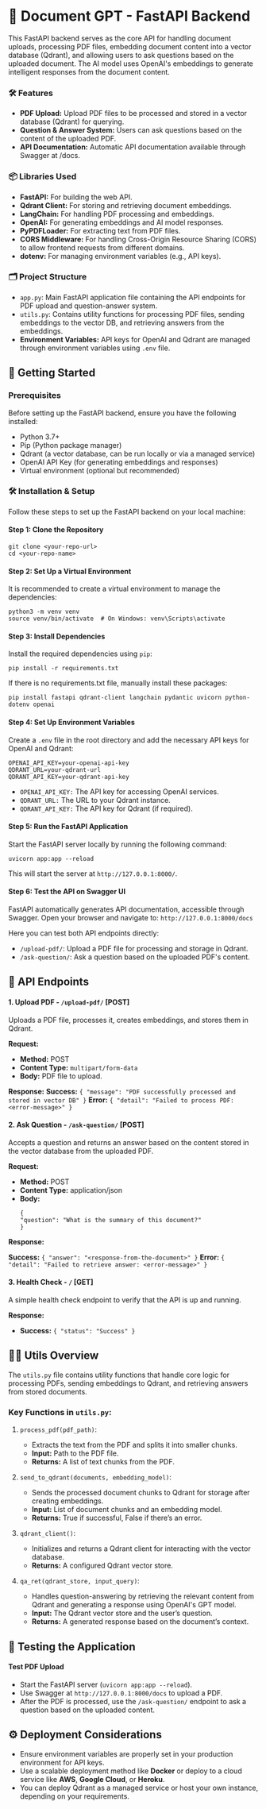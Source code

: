 # 📄 Document GPT - FastAPI Backend

This FastAPI backend serves as the core API for handling document uploads, processing PDF files, embedding document content into a vector database (Qdrant), and allowing users to ask questions based on the uploaded document. The AI model uses OpenAI's embeddings to generate intelligent responses from the document content.

### 🛠️ Features
 - **PDF Upload:** Upload PDF files to be processed and stored in a vector database (Qdrant) for querying.
 - **Question & Answer System:** Users can ask questions based on the content of the uploaded PDF.
 - **API Documentation:** Automatic API documentation available through Swagger at /docs.

### 📦 Libraries Used
 - **FastAPI:** For building the web API.
 - **Qdrant Client:** For storing and retrieving document embeddings.
 - **LangChain:** For handling PDF processing and embeddings.
 - **OpenAI:** For generating embeddings and AI model responses.
 - **PyPDFLoader:** For extracting text from PDF files.
 - **CORS Middleware:** For handling Cross-Origin Resource Sharing (CORS) to allow frontend requests from different domains.
 - **dotenv:** For managing environment variables (e.g., API keys).

### 🗂️ Project Structure
 - ```app.py```: Main FastAPI application file containing the API endpoints for PDF upload and question-answer system.
 - ```utils.py```: Contains utility functions for processing PDF files, sending embeddings to the vector DB, and retrieving answers from the embeddings.
 - **Environment Variables:** API keys for OpenAI and Qdrant are managed through environment variables using ```.env``` file.

## 🚀 Getting Started

### Prerequisites
Before setting up the FastAPI backend, ensure you have the following installed:
 - Python 3.7+
 - Pip (Python package manager)
 - Qdrant (a vector database, can be run locally or via a managed service)
 - OpenAI API Key (for generating embeddings and responses)
 - Virtual environment (optional but recommended)

### 🛠️ Installation & Setup
Follow these steps to set up the FastAPI backend on your local machine:

#### Step 1: Clone the Repository
```
git clone <your-repo-url>
cd <your-repo-name>
```

#### Step 2: Set Up a Virtual Environment
It is recommended to create a virtual environment to manage the dependencies:
```
python3 -m venv venv
source venv/bin/activate  # On Windows: venv\Scripts\activate
```

#### Step 3: Install Dependencies
Install the required dependencies using ```pip```:
```
pip install -r requirements.txt
```
If there is no requirements.txt file, manually install these packages:
```
pip install fastapi qdrant-client langchain pydantic uvicorn python-dotenv openai
```

#### Step 4: Set Up Environment Variables
Create a ```.env``` file in the root directory and add the necessary API keys for OpenAI and Qdrant:
```
OPENAI_API_KEY=your-openai-api-key
QDRANT_URL=your-qdrant-url
QDRANT_API_KEY=your-qdrant-api-key
```
 - ```OPENAI_API_KEY:``` The API key for accessing OpenAI services.
 - ```QDRANT_URL:``` The URL to your Qdrant instance.
 - ```QDRANT_API_KEY:``` The API key for Qdrant (if required).

#### Step 5: Run the FastAPI Application
Start the FastAPI server locally by running the following command:
```
uvicorn app:app --reload
```
This will start the server at ```http://127.0.0.1:8000/```.

#### Step 6: Test the API on Swagger UI
FastAPI automatically generates API documentation, accessible through Swagger.
Open your browser and navigate to: ```http://127.0.0.1:8000/docs```

Here you can test both API endpoints directly:
 - ```/upload-pdf/```: Upload a PDF file for processing and storage in Qdrant.
 - ```/ask-question/```: Ask a question based on the uploaded PDF's content.

## 📄 API Endpoints
#### 1. Upload PDF - ```/upload-pdf/``` [POST]
Uploads a PDF file, processes it, creates embeddings, and stores them in Qdrant.

**Request:**
 - **Method:** POST
 - **Content Type:** ```multipart/form-data```
 - **Body:** PDF file to upload.

**Response:**
**Success:** ```{ "message": "PDF successfully processed and stored in vector DB" }```
**Error:** ```{ "detail": "Failed to process PDF: <error-message>" }```

#### 2. Ask Question - ```/ask-question/``` [POST]
Accepts a question and returns an answer based on the content stored in the vector database from the uploaded PDF.

**Request:**
 - **Method:** POST
 - **Content Type:** application/json
 - **Body:**
    ```
    {
    "question": "What is the summary of this document?"
    }
    ```
**Response:**

**Success:** ```{ "answer": "<response-from-the-document>" }```
**Error:** ```{ "detail": "Failed to retrieve answer: <error-message>" }```

#### 3. Health Check - ```/``` [GET]
A simple health check endpoint to verify that the API is up and running.

**Response:**
 - **Success:** ```{ "status": "Success" }```

## 🧑‍💻 Utils Overview
The ```utils.py``` file contains utility functions that handle core logic for processing PDFs, sending embeddings to Qdrant, and retrieving answers from stored documents.

### Key Functions in ```utils.py```:

1. ```process_pdf(pdf_path)```:

    - Extracts the text from the PDF and splits it into smaller chunks.
    - **Input:** Path to the PDF file.
    - **Returns:** A list of text chunks from the PDF.

2. ```send_to_qdrant(documents, embedding_model)```:

    - Sends the processed document chunks to Qdrant for storage after creating embeddings.
    - **Input:** List of document chunks and an embedding model.
    - **Returns:** True if successful, False if there’s an error.

3. ```qdrant_client()```:

    - Initializes and returns a Qdrant client for interacting with the vector database.
    - **Returns:** A configured Qdrant vector store.

4. ```qa_ret(qdrant_store, input_query)```:

    - Handles question-answering by retrieving the relevant content from Qdrant and generating a response using OpenAI's GPT model.
    - **Input:** The Qdrant vector store and the user’s question.
    - **Returns:** A generated response based on the document’s context.

## 🧪 Testing the Application
#### Test PDF Upload
 - Start the FastAPI server (```uvicorn app:app --reload```).
 - Use Swagger at ```http://127.0.0.1:8000/docs``` to upload a PDF.
 - After the PDF is processed, use the ```/ask-question/``` endpoint to ask a question based on the uploaded content.

## ⚙️ Deployment Considerations
 - Ensure environment variables are properly set in your production environment for API keys.
 - Use a scalable deployment method like **Docker** or deploy to a cloud service like **AWS**, **Google Cloud**, or **Heroku**.
 - You can deploy Qdrant as a managed service or host your own instance, depending on your requirements.
